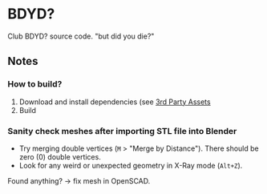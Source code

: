 # BDYD?

Club BDYD? source code. 
"but did you die?"

## Notes

### How to build?

1. Download and install dependencies (see [3rd Party Assets](BDYD_3rd_party_assets/README.md)
2. Build 

### Sanity check meshes after importing STL file into Blender

- Try merging double vertices (`M` > "Merge by Distance").  There should be zero (0) double vertices. 
- Look for any weird or unexpected geometry in X-Ray mode (`Alt+Z`). 

Found anything? -> fix mesh in OpenSCAD. 
